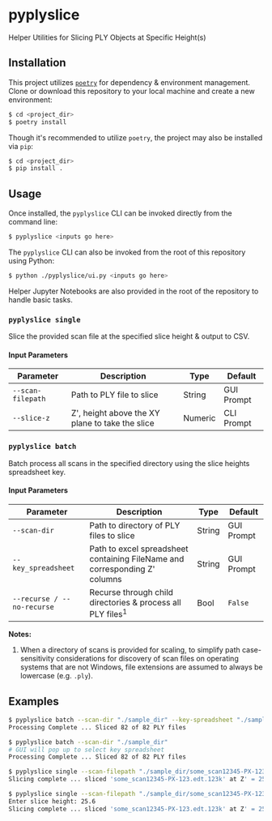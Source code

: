 # pyplyslice
Helper Utilities for Slicing PLY Objects at Specific Height(s)

## Installation
This project utilizes [`poetry`](https://python-poetry.org/) for dependency & environment management. Clone or download this repository to your local machine and create a new environment:

```bash
$ cd <project_dir>
$ poetry install
```

Though it's recommended to utilize `poetry`, the project may also be installed via `pip`:

```bash
$ cd <project_dir>
$ pip install .
```

## Usage
Once installed, the `pyplyslice` CLI can be invoked directly from the command line:
```bash
$ pyplyslice <inputs go here>
```

The `pyplyslice` CLI can also be invoked from the root of this repository using Python:
```bash
$ python ./pyplyslice/ui.py <inputs go here>
```

Helper Jupyter Notebooks are also provided in the root of the repository to handle basic tasks.

### `pyplyslice single`
Slice the provided scan file at the specified slice height & output to CSV.

#### Input Parameters
| Parameter         | Description                                     | Type    | Default    |
|-------------------|-------------------------------------------------|---------|------------|
| `--scan-filepath` | Path to PLY file to slice                       | String  | GUI Prompt |
| `--slice-z`       | Z', height above the XY plane to take the slice | Numeric | CLI Prompt |

### `pyplyslice batch`
Batch process all scans in the specified directory using the slice heights spreadsheet key.

#### Input Parameters
| Parameter                  | Description                                                                | Type   | Default    |
|----------------------------|----------------------------------------------------------------------------|--------|------------|
| `--scan-dir`               | Path to directory of PLY files to slice                                    | String | GUI Prompt |
| `--key_spreadsheet`        | Path to excel spreadsheet containing FileName and corresponding Z' columns | String | GUI Prompt |
| `--recurse / --no-recurse` | Recurse through child directories & process all PLY files<sup>1</sup>      | Bool   | `False`    |

**Notes:**
1. When a directory of scans is provided for scaling, to simplify path case-sensitivity considerations for discovery of scan files on operating systems that are not Windows, file extensions are assumed to always be lowercase (e.g. `.ply`).

## Examples
```bash
$ pyplyslice batch --scan-dir "./sample_dir" --key-spreadsheet "./sample_dir/Landmark_XYZ.xlsx"
Processing Complete ... Sliced 82 of 82 PLY files
```

```bash
$ pyplyslice batch --scan-dir "./sample_dir"
# GUI will pop up to select key spreadsheet
Processing Complete ... Sliced 82 of 82 PLY files
```

```bash
$ pyplyslice single --scan-filepath "./sample_dir/some_scan12345-PX-123.edt.123k.ply" --slice-z 25.6
Slicing complete ... sliced 'some_scan12345-PX-123.edt.123k' at Z' = 25.600
```

```bash
$ pyplyslice single --scan-filepath "./sample_dir/some_scan12345-PX-123.edt.123k.ply"
Enter slice height: 25.6
Slicing complete ... sliced 'some_scan12345-PX-123.edt.123k' at Z' = 25.600
```
